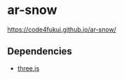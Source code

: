 # ar-snow
 
https://code4fukui.github.io/ar-snow/

## Dependencies

- [three.js](https://threejs.org/)
